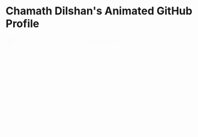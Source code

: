 # Chamath Dilshan's Animated GitHub Profile

<div align="center">
  <img src="https://firebasestorage.googleapis.com/v0/b/flexi-coding.appspot.com/o/dempgi7-520f8d5f-63d4-4453-8822-dbc149ae27f8.gif?alt=media&token=91c0c7b2-93c3-4029-b011-1a8703c5730d" alt="MasterHead" width="100%" style="animation: fadeIn 2s;">

  <h1 style="animation: slideInFromLeft 1s;">Hi 👋, I'm Chamath Dilshan</h1>
  <h3 style="animation: slideInFromRight 1s;">A Passionate Technology Learning Student from Sri Lanka</h3>
  <h4 style="animation: slideInFromLeft 1s;">An Undergraduate Software Engineer at IJSE</h4>

  <img align="center" alt="Coding" width="400" src="https://cdn.dribbble.com/users/1162077/screenshots/3848914/programmer.gif" style="animation: pulse 2s infinite;">

  <p>
    <img src="https://komarev.com/ghpvc/?username=chamathdilshanc&label=Profile%20views&color=0e75b6&style=flat" alt="chamathdilshanc" style="animation: fadeIn 2s;"> 
  </p>
</div>

<div style="animation: fadeIn 2s;">

- 🔭 I'm currently working on **Sun & Moon Resort**
- 🌱 I'm currently learning **Java**
- 💬 Ask me about **Java, Web Development, and Mobile Development**
- 📫 How to reach me **dilshanColonne123@gmail.com**
- ⚡ Fun fact **Dream big because of that you will learn how to think bigger 👽👽**

</div>

---

### 🌐 Connect with Me
<p align="left" style="animation: slideInFromLeft 1s;">
  <a href="https://www.linkedin.com/in/chamath-dilshan-6aa8022ab/" target="blank">
    <img align="center" src="https://raw.githubusercontent.com/rahuldkjain/github-profile-readme-generator/master/src/images/icons/Social/linked-in-alt.svg" alt="chamath dilshan" height="30" width="40" style="animation: bounce 1s infinite;">
  </a>
  <a href="https://www.facebook.com/chamath.colonne.9/" target="blank">
    <img align="center" src="https://raw.githubusercontent.com/rahuldkjain/github-profile-readme-generator/master/src/images/icons/Social/facebook.svg" alt="chamath dilshan" height="30" width="40" style="animation: bounce 1s infinite;">
  </a>
  <a href="https://instagram.com/chamath_dilshan_c/" target="blank">
    <img align="center" src="https://raw.githubusercontent.com/rahuldkjain/github-profile-readme-generator/master/src/images/icons/Social/instagram.svg" alt="chamath dilshan" height="30" width="40" style="animation: bounce 1s infinite;">
  </a>
</p>

---

### 🛠️ Languages and Tools
<table style="animation: fadeIn 2s;">
    <thead>
        <tr>
            <th>Frontend</th>
            <th>Backend</th>
            <th>Others</th>
        </tr>
    </thead>
    <tbody>
        <tr>
            <td>
                <!-- Frontend tools here -->
                <!-- Each img tag should have: style="animation: rotateIn 1s;" -->
            </td>
            <td>
                <!-- Backend tools here -->
                <!-- Each img tag should have: style="animation: rotateIn 1s;" -->
            </td>
            <td>
                <!-- Other tools here -->
                <!-- Each img tag should have: style="animation: rotateIn 1s;" -->
            </td>
        </tr>
    </tbody>
</table>

### 📊 GitHub Stats

<p align="center" style="animation: slideInFromLeft 1s;">
  <img align="center" src="https://github-readme-stats.vercel.app/api?username=chamathdilshanc&show_icons=true&locale=en" alt="chamathdilshanc" style="animation: pulse 2s infinite;" />
</p>

<p align="center" style="animation: slideInFromRight 1s;">
  <img align="center" src="https://github-readme-streak-stats.herokuapp.com/?user=chamathdilshanc&" alt="chamathdilshanc" style="animation: pulse 2s infinite;" />
</p>

---

### 🔝 Top Contributed Repo
<a href="https://github.com/ChamathDilshanC/Sun-MoonResort_Project" style="animation: glow 2s infinite;">
  <h4>Sun & Moon Resort Project</h4>
</a>

---

### 🏆 GitHub Trophies
<p align="center" style="animation: fadeIn 2s;">
  <a href="https://github.com/ryo-ma/github-profile-trophy">
    <img src="https://github-profile-trophy.vercel.app/?username=chamathdilshanc&margin-w=10&margin-h=10" alt="chamathdilshanc" style="animation: pulse 2s infinite;" />
  </a>
</p>

---

### 🔭 Ongoing Projects
<div style="animation: slideInFromLeft 1s;">

| Project Name | Description |
|--------------|-------------|
| [Sun & Moon Resort](https://github.com/ChamathDilshanC/sun-moon-resort) | Transaction management system for a resort |
| [Flutter ToDo App](https://github.com/ChamathDilshanC/FlutterToDoApp) | A ToDo app built using Flutter |

</div>

---

### 🎨 Design Projects
<div style="animation: slideInFromRight 1s;">

- UI/UX Designs with Figma
- Responsive Web Designs

</div>

---

### 💡 Coding Practices
<div style="animation: fadeIn 2s;">

- Adherence to clean code principles
- Emphasis on modular design and reusability
- Proficiency in test-driven development (TDD)

</div>

---

### 🤝 Collaborations
<div style="animation: slideInFromLeft 1s;">

- Open to collaboration on open-source projects
- Keen interest in pair programming sessions

</div>

---

### 📜 Recent Achievements
<div style="animation: slideInFromRight 1s;">

- Completed a course in Advanced Java Programming
- Led a team in the development of a mobile app for local businesses

</div>

---

### ✍️ Publications & Talks
<div style="animation: fadeIn 2s;">

- **"Harnessing Java for Web Development"** - TechTalk Conference, 2023
- **"Mobile App Development: Trends and Challenges"** - Developer's Summit, 2024

</div>

---

### 📝 Upcoming Plans
<div style="animation: slideInFromLeft 1s;">

- Expanding skill set in AI and machine learning
- Contributing to more open-source projects

</div>

<style>
@keyframes fadeIn {
  0% { opacity: 0; }
  100% { opacity: 1; }
}

@keyframes slideInFromLeft {
  0% { transform: translateX(-100%); opacity: 0; }
  100% { transform: translateX(0); opacity: 1; }
}

@keyframes slideInFromRight {
  0% { transform: translateX(100%); opacity: 0; }
  100% { transform: translateX(0); opacity: 1; }
}

@keyframes pulse {
  0% { transform: scale(1); }
  50% { transform: scale(1.05); }
  100% { transform: scale(1); }
}

@keyframes bounce {
  0%, 100% { transform: translateY(0); }
  50% { transform: translateY(-10px); }
}

@keyframes rotateIn {
  0% { transform: rotate(-90deg); opacity: 0; }
  100% { transform: rotate(0); opacity: 1; }
}

@keyframes glow {
  0% { text-shadow: 0 0 5px #fff, 0 0 10px #fff, 0 0 15px #fff, 0 0 20px #ff00de, 0 0 35px #ff00de, 0 0 40px #ff00de, 0 0 50px #ff00de, 0 0 75px #ff00de; }
  100% { text-shadow: 0 0 10px #fff, 0 0 20px #fff, 0 0 30px #fff, 0 0 40px #ff00de, 0 0 70px #ff00de, 0 0 80px #ff00de, 0 0 100px #ff00de, 0 0 150px #ff00de; }
}
</style>
